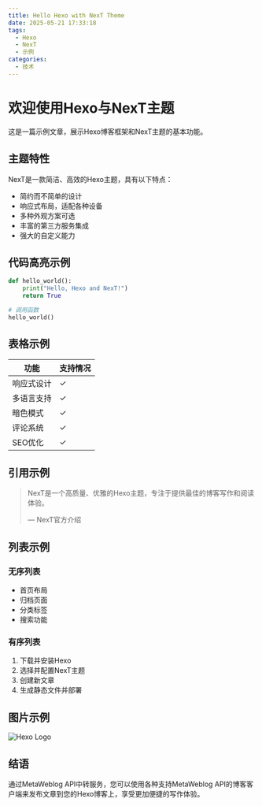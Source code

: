 ```yaml
---
title: Hello Hexo with NexT Theme
date: 2025-05-21 17:33:18
tags:
  - Hexo
  - NexT
  - 示例
categories:
  - 技术
---
```


# 欢迎使用Hexo与NexT主题

这是一篇示例文章，展示Hexo博客框架和NexT主题的基本功能。

## 主题特性

NexT是一款简洁、高效的Hexo主题，具有以下特点：

- 简约而不简单的设计
- 响应式布局，适配各种设备
- 多种外观方案可选
- 丰富的第三方服务集成
- 强大的自定义能力

## 代码高亮示例

```python
def hello_world():
    print("Hello, Hexo and NexT!")
    return True

# 调用函数
hello_world()
```

## 表格示例

| 功能 | 支持情况 |
| --- | --- |
| 响应式设计 | ✓ |
| 多语言支持 | ✓ |
| 暗色模式 | ✓ |
| 评论系统 | ✓ |
| SEO优化 | ✓ |

## 引用示例

> NexT是一个高质量、优雅的Hexo主题，专注于提供最佳的博客写作和阅读体验。
> 
> — NexT官方介绍

## 列表示例

### 无序列表

- 首页布局
- 归档页面
- 分类标签
- 搜索功能

### 有序列表

1. 下载并安装Hexo
2. 选择并配置NexT主题
3. 创建新文章
4. 生成静态文件并部署

## 图片示例

![Hexo Logo](https://hexo.io/icon/favicon-196x196.png)

## 结语

通过MetaWeblog API中转服务，您可以使用各种支持MetaWeblog API的博客客户端来发布文章到您的Hexo博客上，享受更加便捷的写作体验。
